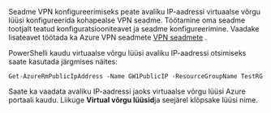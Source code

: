 
Seadme VPN konfigureerimiseks peate avaliku IP-aadressi virtuaalse võrgu lüüsi konfigureerida kohapealse VPN seadme. Töötamine oma seadme tootjalt teatud konfiguratsiooniteavet ja seadme konfigureerimine. Vaadake lisateavet töötada ka Azure VPN seadmete [VPN seadmete](../articles/vpn-gateway/vpn-gateway-about-vpn-devices.md) .

PowerShelli kaudu virtuaalse võrgu lüüsi avaliku IP-aadressi otsimiseks saate kasutada järgmises näites:

    Get-AzureRmPublicIpAddress -Name GW1PublicIP -ResourceGroupName TestRG

Saate ka vaadata avaliku IP-aadressi jaoks virtuaalse võrgu lüüsi Azure portaali kaudu. Liikuge **Virtual võrgu lüüsid**ja seejärel klõpsake lüüsi nime.